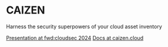 # CAIZEN
Harness the security superpowers of your cloud asset inventory

[Presentation at fwd:cloudsec 2024](https://docs.google.com/presentation/d/1TotkfJIeCdl8ftN4i4OlQnZA5Hs4K-03EQoSYbWwdBc)
[Docs at caizen.cloud](https://caizen.cloud/)
